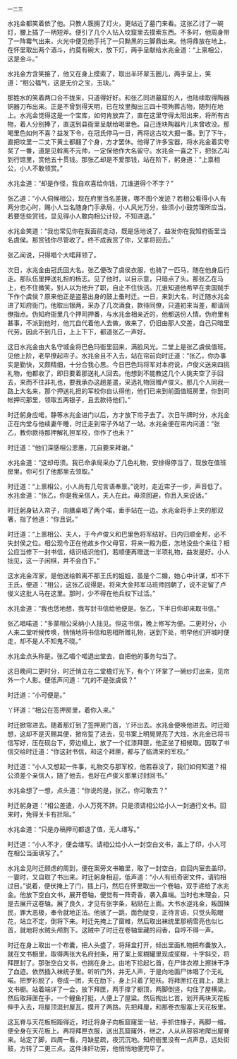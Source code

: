     一二三 

   水兆金都笑着依了他。只教人簇拥了灯火，更站近了墓门来看。这张乙讨了一碗灯，腰上插了一柄短斧。便引了几个人钻入坟窟里去摸索东西。不多时，他周身带了一阵霉气出来，火光中便见他手托了一只黝黑的三脚鼎出来。他将鼎放在地上，在怀里取出两个酒斗，约莫有碗大，放下灯，两手呈献给水兆金道：“上禀相公，这是金斗。”

   水兆金方含笑接了，他又在身上摸索了，取出半环翠玉圈儿，两手呈上，笑道：“相公福气，这是无价之宝，玉玦。”

   那姓水的笑着两口合不拢来，只道得好好。和张乙同进墓窟的人，也陆续取得陶器铜器刀布出来。正是不曾到得天明，已在坟里掏出三四十项殉葬古物，随列在地上。水兆金觉得这是一个宝库，如何肯放弃了，直在这里守得太阳出来，将所有古物，着人分别捧了，直送到县衙里呈献给喝里色。自己连块陶器片儿未曾收没。那喝里色如何不喜？益发下令，在冠氏停马一日，再将这古坟大掘一番。到了下午，直把坟里一二丈下黄土都翻了个身，方才罢休。他得了许多宝器，将水兆金着实夸奖了一番，道是见斡离不元帅，一定保他作大名留守。水兆金一喜之下，把张乙叫到行馆里，赏他五十贯钱。那张乙却是不爱那钱，站在阶下，躬身道：“上禀相公，小人不敢领赏。”

   水兆金道：“却是作怪，我自欢喜给你钱，兀谁道得个不字？”

   张乙道：“小人伺候相公，现在府里当名差拨，哪不图个发迹？若相公看得小人有两分忠心时，赐小人当名随身门手承局，小人风光万分，些须小小鼓劳理所应当，若要恁些赏钱，显见得小人敢向相公计较，不知进退。”

   水兆金笑道：“我也常见你在我面前走动，既是恁地说了，益发你在我知府衙里当名虞侯。那赏钱你尽管收了。终不成我赏了你，又拿将回去。”

   张乙闻说，只得唱个大喏拜领了。

   次日，水兆金由冠氏回大名。张乙便改了虞侯衣服，也骑了一匹马，随在他身后行走。那队伍里押送礼担的杨志。见了他时，以目示意，只暗点了头。那张乙在马上，也不住微笑。别人以为他升了职，自止不住快活。兀谁知道他希罕在卖国贼手下作个虞侯？原来他正是盗墓出身的鼓上蚤时迁。一日，来到大名，时迁随水兆金进了知府衙门，他取出银两，采办了几次酒食，款待同僚，只道初来当差，都请同僚指点。伪知府衙里几个押司押番，与水兆金相亲近的，他都送份人情。伪府里有甚事，不派到他时，他兀自代着他人去做，做来了，仍旧由那人交差，自己只暗里代劳。因此不到几日，上上下下，都道张乙一声好。

   这日水兆金由大名守城金将巴色玛衙里回来，满脸风光。二堂上是张乙虞侯值班，见他上阶，老早撩起帘子。水兆金且不入去，站在帘前向时迁道：“张乙，你办事实是勤快，又颇精细，十分合我心思。今日巴色玛将军对本府说，卢俊义送来四挑礼物，他都收了，即日要着那送礼人回去。他想到不能教这几个人挑夫空了手回去，来而不往非礼也，要我承办这趟差遣，采选礼物回赠卢俊义。那几个人同我一路上大名来，那个押送礼担的军校你自认得他，他们已来到前面值班房里，你到司帐押司那里，领取五两银子，且去款待他们。”

   时迁躬身应喏，静等水兆金进门以后，方才放下帘子去了。次日午牌时分，水兆金正在内堂与他续妻午睡，时迁走到帘子外站了一站。水兆金便在帘内问道：“张乙，教你款待那押解礼担军校，你作了也未？”

   时迁道：“他们深感相公恩惠，兀自要来拜谢。”

   水兆金道：“这却毋须。我已命承局采办了几色礼物，安排得停当了，现放在值班房里。你可引了他那里去领取。”

   时迁道：“上禀相公，小人尚有几句言语奉禀。”说时，走近帘子一步，声音低了。水兆金道：“张乙，你是我亲信人，夫人在此，毋须回避，你且入来说话。”

   时迁躬身钻入帘子，向膳桌唱了两个喏，垂手站在一边。水兆金将手上夹的那双箸，指了他道：“你且说。”

   时迁道：“上禀相公、夫人，于今卢俊义和巴里色将军结好。日内归顺金邦，必不失封侯之位。相公现今正在他故乡作父母官，将来一殿为臣，怎地没些个来往？相公应当修下一封书信，结识结识他们，若顺便再赠送一半项礼物，益发是好。小人拙见，这一子闲棋，并不会白下。”

   这水兆金浑家，是他送给斡离不那王氏的姐姐，虽是个二婚，她心中计谋，却不下王氏，便道：“相公，这张乙说得是。将来大金邦军马班师回朝了，说不定留了卢俊义这批人马在这里。那时，少不得在他兵权下过活。”

   水兆金道：“我也恁地想，我写封书信给他便是。张乙，下半日你却来取书信。”

   张乙唱喏道：“多蒙相公采纳小人拙见。但这书信，晚上修写为便。二更时分，小人来二堂听候传唤，悄悄地将书信和恩相所赠礼物，送到下处，明早他们开城时便走，却不是人不知鬼不晓。”

   水兆金点头称是。张乙唱个喏退出堂去，自把他的事务勾当了。

   这日晚间二更时分，时迁悄立在二堂檐灯光下，有个丫环掌了一碗纱灯出来，见帘外一个人影。便低声问道：“兀的不是张虞侯？”

   时迁道：“小可便是。”

   丫环道：“相公在签押房里，着你入来。”

   时迁掀帘进去。随着那灯到了签押房门首，丫环出去。水兆金便唤他进去。时迁暗想，这却不是灭赐其便，掀帘踅了进去，见书案上明晃晃亮了大烛，水兆金已将书信写好，压在砚台下，旁边榻上，放了一个红漆拜匣，他正坐了相候取。因取了书信交给时迁道：“你这封书信，和这个拜匣，都与了临清来的军校。”

   时迁道：“小人又想起一件事，礼物交与那军校，他若吞没了，我们如何知道？相公须差个亲信人，随了他去，也好在卢俊义那里讨封回书。”

   水兆金想了一想，点头道：“你说的是，张乙，你可敢去？”

   时迁躬身道：“相公差遣，小人万死不辞。只是须请相公给小人一封通行文书。回来时，免得关卡有拦阻。”

   水兆金道：“只是办稿押司都退了值，无人缮写。”

   时迁道：“小人不才，便会缮写。请相公给小人一封空白文书，盖上了印，小人可在相公当面填写了。”

   水兆金见时迁顾虑的周到，便在案旁文书箱里，取了一封空白，自回内室去盖印，一霎时，又自取了书出来。时迁躬身相迎，低声道：“小人有纸奇密文件，请钧相过目。”说着，便伏掩上了门，插上闩，然后在怀里取出一个卷轴，双手递给了水兆金。他放下空白文书，展开卷轴，便觉有一阵奇香，袭入鼻端。当时也末理会，只是去展开这卷轴。展了良久，才见有张字条，粘贴在上面。大书水逆兆金，叛国殃民，罪大恶极，奉令就地正法。他骇了一跳，面色陡变，正待言语，只觉头眩眼花，站立不定，倒将下来。时迁先掩上了窗帷，然后取出袜统里那柄雪亮也似匕首，就地将水贼头颅割下。这贼中了时迁在卷轴里藏的闷香，自哼不得一声。

   时迁在身上取出一个布囊，把人头盛了，将拜盒打开，倾出里面札物把布囊放入，就在文书橱里，取得两张大名府封条，用了案上浆糊罐里现成浆糊，十字斜交，将拜匣封了。那张空白文书，也揣在身上。由地下拾起匕首，在尸体衣襟上擦抹干净了血迹。依然插入袜统子里。听听门外，并无人声，于是向地面尸体唱了个无礼喏。把罗衫脱了，卷成一团，夹在肋下，身上只着了短袄。将拜匣扛在肩上，跳上文书橱。站着端详了一会，放下拜匣，两手撑了橱顶，两脚倒竖，勾住了屋横梁。然后取拜匣在手，一个鲤鱼打挺，人便上了屋粱。然后掏出匕首，划开两块天花板伸手入去，将屋顶混封屋瓦，摸开了两路。先把拜厘，和那卷衣服塞上天花板里。

   这瓦脊与天花板相距得近，时迁将身子向板窟窿里一钻，手抓住椽子，两脚一缩，便全身在天花板上。再将拜匣衣服，送出瓦窟窿外，继之，人从从容容地爬出屋脊来。站定了脚，四周一看，月缺星疏，夜沉沉地。知府衙里没有一点声息，远处街鼓，方转了二更三点。这件诛奸功劳，他悄悄地便完毕了。

